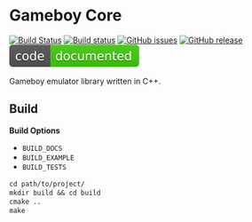 # Gameboy Core

[![Build Status](https://travis-ci.org/nnarain/gameboycore.svg?branch=develop)](https://travis-ci.org/nnarain/gameboycore)
[![Build status](https://ci.appveyor.com/api/projects/status/jkrjhds3i67o5k76/branch/develop?svg=true)](https://ci.appveyor.com/project/nnarain/gameboycore/branch/develop)
[![GitHub issues](https://img.shields.io/github/issues/nnarain/gameboycore.svg)](https://github.com/nnarain/gameboycore/issues)
[![GitHub release](https://img.shields.io/github/release/nnarain/gameboycore.svg)](https://github.com/nnarain/gameboycore/releases)
[![Documentation](docs/docs.svg)](https://nnarain.github.io/gameboycore)

Gameboy emulator library written in C++.

Build
-----

**Build Options**

* `BUILD_DOCS`
* `BUILD_EXAMPLE`
* `BUILD_TESTS`

~~~~~~~~~~~~~~~~~~~~~~~~~~{.sh}
cd path/to/project/
mkdir build && cd build
cmake ..
make
~~~~~~~~~~~~~~~~~~~~~~~~~~
